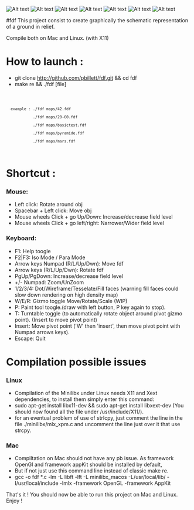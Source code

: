 ![Alt text](img/fdf_scrot_1.png?raw=true "fdf")
![Alt text](img/fdf_scrot_2.png?raw=true "fdf")
![Alt text](img/fdf_scrot_3.png?raw=true "fdf")
![Alt text](img/fdf_scrot_4.png?raw=true "fdf")
![Alt text](img/fdf_scrot_5.png?raw=true "fdf")
![Alt text](img/fdf_scrot_6.png?raw=true "fdf")
![Alt text](img/fdf_scrot_7.png?raw=true "fdf")

#fdf
This project consist to create graphically the schematic representation of a ground in relief.

Compile both on Mac and Linux. (with X11)

# How to launch :

- git clone http://github.com/pbillett/fdf.git && cd fdf
- make re && ./fdf [file]
<code>

      example : ./fdf maps/42.fdf
      
                ./fdf maps/20-60.fdf
                
                ./fdf maps/basictest.fdf
                
                ./fdf maps/pyramide.fdf
                
                ./fdf maps/mars.fdf
</code>

# Shortcut :

<h3>Mouse:</h3>

- Left click: Rotate around obj
- Spacebar + Left click: Move obj
- Mouse wheels Click + go Up/Down: Increase/decrease field level
- Mouse wheels Click + go left/right: Narrower/Wider field level

<h3>Keyboard:</h3>

- F1: Help toogle 
- F2|F3: Iso Mode / Para Mode
- Arrow keys Numpad (R/L/Up/Dwn): Move fdf
- Arrow keys (R/L/Up/Dwn): Rotate fdf
- PgUp/PgDown: Increase/decrease field level
- +/- Numpad: Zoom/UnZoom
- 1/2/3/4: Dot/Wireframe/Tesselate/Fill faces (warning fill faces could slow down rendering on high density map)
- W/E/R: Gizmo toggle Move/Rotate/Scale (WIP)
- P: Paint tool toogle.(draw with left button, P key again to stop).
- T: Turntable toggle (to automatically rotate object around pivot gizmo point). (Insert to move pivot point)
- Insert: Move pivot point ('W' then 'insert', then move pivot point with Numpad arrows keys).
- Escape: Quit


# Compilation possible issues

<h3>Linux</h3>

- Compilation of the Minilibx under Linux needs X11 and Xext dependencies, to install them simply enter this command:
- sudo apt-get install libx11-dev && sudo apt-get install libxext-dev (You should now found all the file under /usr/include/X11/).
- for an eventual problem of use of strlcpy, just comment the line in the file ./minilibx/mlx_xpm.c and uncomment the line just over it that use strcpy.

<h3>Mac</h3>

- Compiltation on Mac should not have any pb issue. As framework OpenGl and framework appKit should be installed by default,
- But if not just use this command line instead of classic make re.
- gcc -o fdf *.c -lm -L libft -lft -L minilibx_macos -L/usr/local/lib/ -I/usr/local/include -lmlx -framework OpenGL -framework AppKit</br>

That's it !
You should now be able to run this project on Mac and Linux.
Enjoy !
